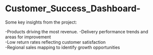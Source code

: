 # Customer_Success_Dashboard-
Some key insights from the project: 


-Products driving the most revenue.
-Delivery performance trends and areas for improvement  
-Low return rates reflecting customer satisfaction  
-Regional sales mapping to identify growth opportunities
